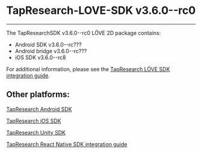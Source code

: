 # TapResearch-LOVE-SDK v3.6.0--rc0
---

The TapResearchSDK v3.6.0--rc0 LÖVE 2D package contains:
* Android SDK v3.6.0--rc???
* Android bridge v3.6.0--rc???
* iOS SDK v3.6.0--rc8

For additional information, please see the [TapResearch LÖVE SDK integration guide](https://supply-docs.tapresearch.com/docs/3.x/basic-integration/sdk-integration/love).

## Other platforms:

[TapResearch Android SDK](https://supply-docs.tapresearch.com/docs/3.x/basic-integration/sdk-integration/android)

[TapResearch iOS SDK](https://supply-docs.tapresearch.com/docs/3.x/basic-integration/sdk-integration/ios)

[TapResearch Unity SDK](https://supply-docs.tapresearch.com/docs/3.x/basic-integration/sdk-integration/unity)  

[TapResearch React Native SDK integration guide](https://supply-docs.tapresearch.com/docs/3.x/basic-integration/sdk-integration/react-native)
